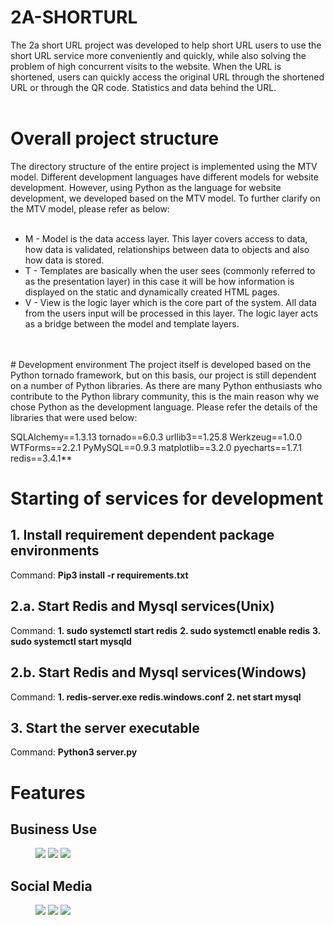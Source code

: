 # 2A-SHORTURL

The 2a short URL project was developed to help short URL users to use the short URL service more conveniently and quickly, while also solving the problem of high concurrent visits to the website. When the URL is shortened, users can quickly access the original URL through the shortened URL or through the QR code. Statistics and data behind the URL.
<br>
<br>
# Overall project structure 
The directory structure of the entire project is implemented using the MTV model. Different development languages ​​have different models for website development. However, using Python as the language for website development, we developed based on the  MTV model.
To further clarify on the MTV model, please refer as below:
<br>
<br>
* M - Model is the data access layer. This layer covers access to data, how data is validated, relationships between data to objects and also how data is stored.
* T - Templates are basically when the user sees (commonly referred to as the presentation layer) in this case it will be how information is displayed on the static and dynamically created HTML pages.
* V - View is the logic layer which is the core part of the system. All data from the users input will be processed in this layer. The logic layer acts as a bridge between the model and template layers.
<br>
<br>
# Development environment
The project itself is developed based on the Python tornado framework, but on this basis, our project is still dependent on a number of Python libraries. As there are many Python enthusiasts who contribute to the Python library community, this is the main reason why we chose Python as the development language. Please refer the details of the libraries that were used below:

SQLAlchemy==1.3.13
tornado==6.0.3
urllib3==1.25.8
Werkzeug==1.0.0
WTForms==2.2.1
PyMySQL==0.9.3
matplotlib==3.2.0
pyecharts==1.7.1
redis==3.4.1**

# Starting of services for development
## 1. Install requirement dependent package environments
   Command:
   **Pip3 install -r requirements.txt**

## 2.a. Start Redis and Mysql services(Unix)
   Command:
   **1. sudo systemctl start redis**
   **2. sudo systemctl enable redis**
   **3. sudo systemctl start mysqld**

## 2.b. Start Redis and Mysql services(Windows)
   Command:
   **1. redis-server.exe redis.windows.conf** 
   **2. net start mysql** 

## 3. Start the server executable
   Command:
   **Python3 server.py**
   
# Features
## Business Use
<figure class="third">
    <img src="http://2a.nz/static/images/b2b.png?v=d49a1a0b2d72d39a03367bd1d786d63c">
    <img src="http://2a.nz/static/images/extension.gif?v=57fc53ea80aa83b8aedc7d8214756e0a">
    <img src="http://2a.nz/static/images/b2b2.png?v=029250a3ce60c0f3b1949847c4659896">
</figure>
  
  
 ## Social Media
 <figure class="third">
    <img src="http://2a.nz/static/images/sc1.png?v=9028e8b649d11e7bbdd4e2af26ba998f">
    <img src="http://2a.nz/static/images/sc2.png?v=edbd49d881bb01451026fb70fd6e94c7">
    <img src="http://2a.nz/static/images/meassger.gif?v=6c3845a487ac02946570b7c254762dd6">
</figure>
  
  


